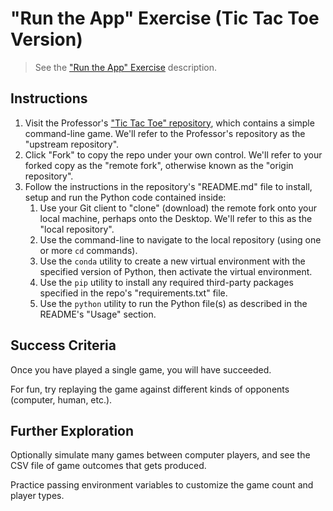 
# "Run the App" Exercise (Tic Tac Toe Version)

> See the ["Run the App" Exercise](README.md) description.


## Instructions

  1. Visit the Professor's ["Tic Tac Toe" repository](https://github.com/s2t2/tic-tac-toe-py), which contains a simple command-line game. We'll refer to the Professor's repository as the "upstream repository".
  2. Click "Fork" to copy the repo under your own control. We'll refer to your forked copy as the "remote fork", otherwise known as the "origin repository".
  3. Follow the instructions in the repository's "README.md" file to install, setup and run the Python code contained inside:
     1. Use your Git client to "clone" (download) the remote fork onto your local machine, perhaps onto the Desktop. We'll refer to this as the "local repository".
     2. Use the command-line to navigate to the local repository (using one or more `cd` commands).
     3. Use the `conda` utility to create a new virtual environment with the specified version of Python, then activate the virtual environment.
     4. Use the `pip` utility to install any required third-party packages specified in the repo's "requirements.txt" file.
     5. Use the `python` utility to run the Python file(s) as described in the README's "Usage" section.

## Success Criteria

Once you have played a single game, you will have succeeded.

For fun, try replaying the game against different kinds of opponents (computer, human, etc.).

## Further Exploration

Optionally simulate many games between computer players, and see the CSV file of game outcomes that gets produced.

Practice passing environment variables to customize the game count and player types.
